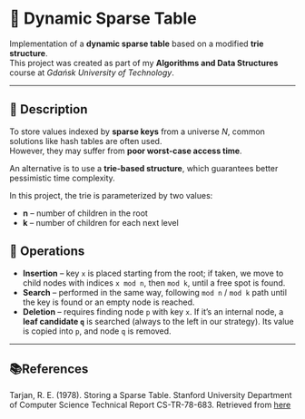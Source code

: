# 🌲 Dynamic Sparse Table

Implementation of a **dynamic sparse table** based on a modified **trie structure**.  
This project was created as part of my **Algorithms and Data Structures** course at *Gdańsk University of Technology*.  

---

## 📖 Description

To store values indexed by **sparse keys** from a universe *N*, common solutions like hash tables are often used.  
However, they may suffer from **poor worst-case access time**.  

An alternative is to use a **trie-based structure**, which guarantees better pessimistic time complexity.  

In this project, the trie is parameterized by two values:  
- **n** – number of children in the root  
- **k** – number of children for each next level  

## 🔑 Operations
- **Insertion** – key `x` is placed starting from the root; if taken, we move to child nodes with indices `x mod n`, then `mod k`, until a free spot is found.  
- **Search** – performed in the same way, following `mod n` / `mod k` path until the key is found or an empty node is reached.  
- **Deletion** – requires finding node `p` with key `x`. If it’s an internal node, a **leaf candidate `q`** is searched (always to the left in our strategy). Its value is copied into `p`, and node `q` is removed.  

---

## 📚References 
Tarjan, R. E. (1978). Storing a Sparse Table. Stanford University Department of Computer Science Technical Report CS-TR-78-683. Retrieved from [here](http://i.stanford.edu/pub/cstr/reports/cs/tr/78/683/CS-TR-78-683.pdf?utm_source=chatgpt.com)

